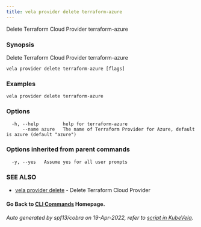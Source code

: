 ```yaml
---
title: vela provider delete terraform-azure
---
```


Delete Terraform Cloud Provider terraform-azure

### Synopsis

Delete Terraform Cloud Provider terraform-azure

```
vela provider delete terraform-azure [flags]
```

### Examples

```
vela provider delete terraform-azure
```

### Options

```
  -h, --help         help for terraform-azure
      --name azure   The name of Terraform Provider for Azure, default is azure (default "azure")
```

### Options inherited from parent commands

```
  -y, --yes   Assume yes for all user prompts
```

### SEE ALSO

* [vela provider delete](vela_provider_delete)	 - Delete Terraform Cloud Provider

#### Go Back to [CLI Commands](vela) Homepage.


###### Auto generated by spf13/cobra on 19-Apr-2022, refer to [script in KubeVela](https://github.com/kubevela/kubevela/tree/master/hack/docgen).

